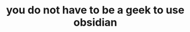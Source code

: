 ---
title: you do not have to be a geek to use obsidian
tags: draft
project: medium
due: 2022-07-07
type: post
fc-calendar: content calendar
fc-date:
 year: 2022
 month: july
 day: 07
fc-category: medium
url:
---